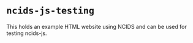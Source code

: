 # `ncids-js-testing`

This holds an example HTML website using NCIDS and can be used for testing ncids-js.
